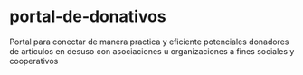 # portal-de-donativos
Portal para conectar de manera practica y eficiente potenciales donadores de artículos en desuso con asociaciones u organizaciones a fines sociales y cooperativos
